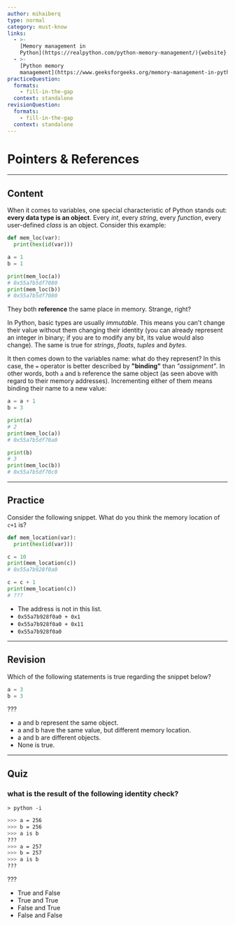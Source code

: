 ```yaml
---
author: mihaiberq
type: normal
category: must-know
links:
  - >-
    [Memory management in
    Python](https://realpython.com/python-memory-management/){website}
  - >-
    [Python memory
    management](https://www.geeksforgeeks.org/memory-management-in-python/){website}
practiceQuestion:
  formats:
    - fill-in-the-gap
  context: standalone
revisionQuestion:
  formats:
    - fill-in-the-gap
  context: standalone
---
```


# Pointers & References


---

## Content

When it comes to variables, one special characteristic of Python stands out: **every data type is an object**. Every *int*, every *string*, every *function*, every user-defined *class* is an object. Consider this example:

```python
def mem_loc(var):
  print(hex(id(var)))

a = 1
b = 1

print(mem_loc(a))
# 0x55a7b5df7080
print(mem_loc(b))
# 0x55a7b5df7080
```

They both **reference** the same place in memory. Strange, right?

In Python, basic types are usually *immutable*. This means you can't change their value without them changing their identity (you can already represent an integer in binary; if you are to modify any bit, its value would also change). The same is true for *strings*, *floats*, *tuples* and *bytes*.

It then comes down to the variables name: what do they represent? In this case, the `=` operator is better described by **"binding"** than *"assignment"*. In other words, both `a` and `b` reference the same object (as seen above with regard to their memory addresses). Incrementing either of them means binding their name to a new value:

```python
a = a + 1
b = 3

print(a)
# 2
print(mem_loc(a))
# 0x55a7b5df70a0

print(b)
# 3
print(mem_loc(b))
# 0x55a7b5df70c0
```


---

## Practice

Consider the following snippet. What do you think the memory location of `c+1` is?

```python
def mem_location(var):
  print(hex(id(var)))

c = 10
print(mem_location(c))
# 0x55a7b928f0a0

c = c + 1
print(mem_location(c))
# ???
```

- The address is not in this list.
- `0x55a7b928f0a0 + 0x1`
- `0x55a7b928f0a0 + 0x11`
- `0x55a7b928f0a0`


---

## Revision

Which of the following statements is true regarding the snippet below?

```python
a = 3
b = 3
```

???

- a and b represent the same object.
- a and b have the same value, but different memory location.
- a and b are different objects.
- None is true.


---

## Quiz

### what is the result of the following identity check?


`> python -i`  

```bash
>>> a = 256
>>> b = 256
>>> a is b
???
>>> a = 257
>>> b = 257
>>> a is b
???
```

 ???

- True and False
- True and True
- False and True
- False and False
 

